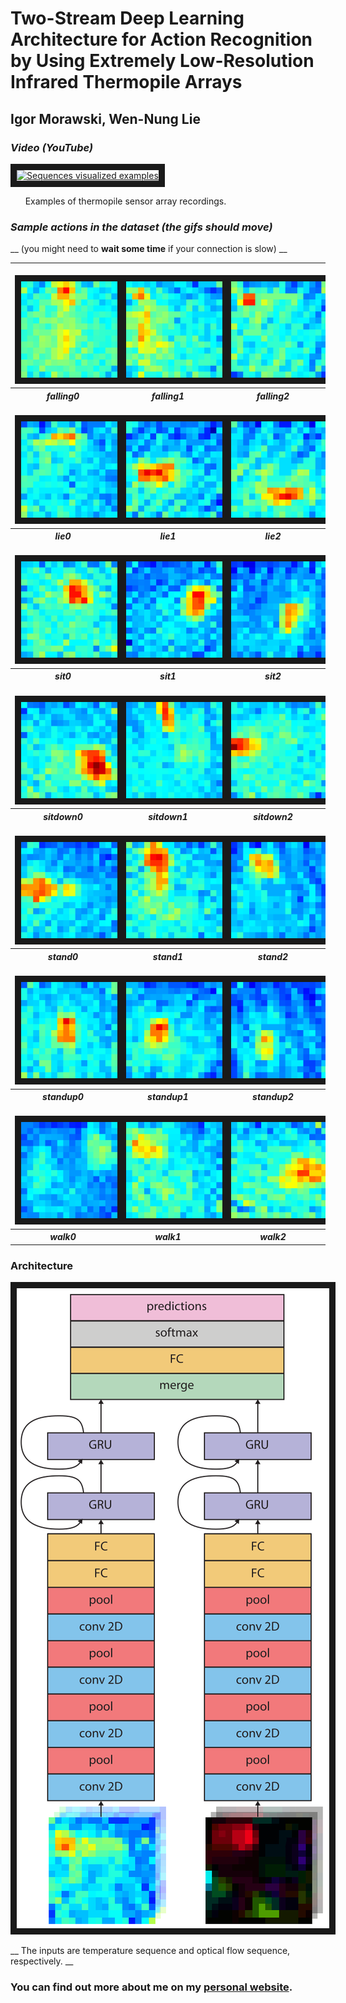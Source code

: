 # Two-Stream Deep Learning Architecture for Action Recognition by Using Extremely Low-Resolution Infrared Thermopile Arrays
## Igor Morawski, Wen-Nung Lie


### _**Video (YouTube)**_


<a href="http://www.youtube.com/watch?feature=player_embedded&v=jsG0Uuz8XXM
" target="_blank"><img src="http://img.youtube.com/vi/jsG0Uuz8XXM/0.jpg" 
alt="Sequences visualized examples" width="240" height="180" border="10" /></a>

&nbsp;&nbsp;&nbsp;&nbsp;&nbsp; Examples of thermopile sensor array recordings. 

### _**Sample actions in the dataset (the gifs should move)**_
__ (you might need to **wait some time** if your connection is slow) __
 <table>
  <tr>
    <td><br><img src="examples/falling0.gif" border="10" /></td>
    <td><br><img src="examples/falling1.gif" border="10" /></td>
    <td><br><img src="examples/falling2.gif" border="10" /></td>
  </tr>
  <tr>
    <th><i>falling0</i></th>
    <th><i>falling1</i></th>
    <th><i>falling2</i></th>
  </tr>
  <tr>
    <td><br><img src="examples/lie0.gif" border="10" /></td>
    <td><br><img src="examples/lie1.gif" border="10" /></td>
    <td><br><img src="examples/lie2.gif" border="10" /></td>
  </tr>
  <tr>
    <th><i>lie0</i></th>
    <th><i>lie1</i></th>
    <th><i>lie2</i></th>
  </tr>
  <tr>
    <td><br><img src="examples/sit0.gif" border="10" /></td>
    <td><br><img src="examples/sit1.gif" border="10" /></td>
    <td><br><img src="examples/sit2.gif" border="10" /></td>
  </tr>
  <tr>
    <th><i>sit0</i></th>
    <th><i>sit1</i></th>
    <th><i>sit2</i></th>
  </tr>
  <tr>
    <td><br><img src="examples/sitdown0.gif" border="10" /></td>
    <td><br><img src="examples/sitdown1.gif" border="10" /></td>
    <td><br><img src="examples/sitdown2.gif" border="10" /></td>
  </tr>
  <tr>
    <th><i>sitdown0</i></th>
    <th><i>sitdown1</i></th>
    <th><i>sitdown2</i></th>
  </tr>
  <tr>
    <td><br><img src="examples/stand0.gif" border="10" /></td>
    <td><br><img src="examples/stand1.gif" border="10" /></td>
    <td><br><img src="examples/stand2.gif" border="10" /></td>
  </tr>
  <tr>
    <th><i>stand0</i></th>
    <th><i>stand1</i></th>
    <th><i>stand2</i></th>
  </tr>
  <tr>
    <td><br><img src="examples/standup0.gif" border="10" /></td>
    <td><br><img src="examples/standup1.gif" border="10" /></td>
    <td><br><img src="examples/standup2.gif" border="10" /></td>
  </tr>
  <tr>
    <th><i>standup0</i></th>
    <th><i>standup1</i></th>
    <th><i>standup2</i></th>
  </tr>
  <tr>
    <td><br><img src="examples/walk0.gif" border="10" /></td>
    <td><br><img src="examples/walk1.gif" border="10" /></td>
    <td><br><img src="examples/walk2.gif" border="10" /></td>
  </tr>
  <tr>
    <th><i>walk0</i></th>
    <th><i>walk1</i></th>
    <th><i>walk2</i></th>
  </tr>
</table> 

### Architecture
<img src="svg/graph.svg" border="10" />

__ The inputs are temperature sequence and optical flow sequence, respectively. __

### You can find out more about me on my [personal website](https://igor-morawski.github.io/).


